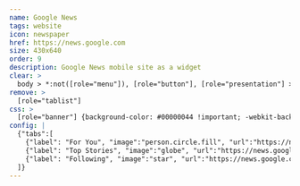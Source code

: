 ```yaml
---
name: Google News
tags: website
icon: newspaper
href: https://news.google.com
size: 430x640
order: 9
description: Google News mobile site as a widget
clear: >
  body > *:not([role="menu"]), [role="button"], [role="presentation"] > a
remove: >
  [role="tablist"]
css: >
  [role="banner"] {background-color: #00000044 !important; -webkit-backdrop-filter: blur(20px);}
config: |
  {"tabs":[
    {"label": "For You", "image":"person.circle.fill", "url":"https://news.google.com/foryou"},
    {"label": "Top Stories", "image":"globe", "url":"https://news.google.com/topstories"},
    {"label": "Following", "image":"star", "url":"https://news.google.com/my/library"}
  ]}
---
```

